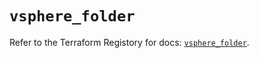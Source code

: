 # `vsphere_folder`

Refer to the Terraform Registory for docs: [`vsphere_folder`](https://registry.terraform.io/providers/hashicorp/vsphere/2.4.1/docs/resources/folder).
